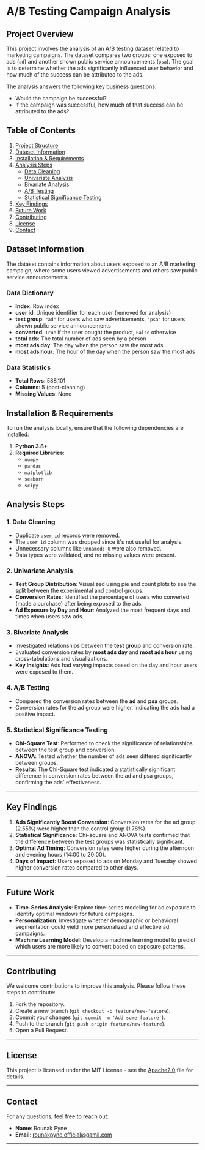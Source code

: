 # **A/B Testing Campaign Analysis**

## **Project Overview**

This project involves the analysis of an A/B testing dataset related to marketing campaigns. The dataset compares two groups: one exposed to ads (`ad`) and another shown public service announcements (`psa`). The goal is to determine whether the ads significantly influenced user behavior and how much of the success can be attributed to the ads. 

The analysis answers the following key business questions:
- Would the campaign be successful?
- If the campaign was successful, how much of that success can be attributed to the ads?

## **Table of Contents**
1. [Project Structure](#project-structure)
2. [Dataset Information](#dataset-information)
3. [Installation & Requirements](#installation--requirements)
4. [Analysis Steps](#analysis-steps)
   - [Data Cleaning](#data-cleaning)
   - [Univariate Analysis](#univariate-analysis)
   - [Bivariate Analysis](#bivariate-analysis)
   - [A/B Testing](#ab-testing)
   - [Statistical Significance Testing](#statistical-significance-testing)
5. [Key Findings](#key-findings)
6. [Future Work](#future-work)
7. [Contributing](#contributing)
8. [License](#license)
9. [Contact](#contact)

## **Dataset Information**

The dataset contains information about users exposed to an A/B marketing campaign, where some users viewed advertisements and others saw public service announcements.

### **Data Dictionary**
- **Index**: Row index
- **user id**: Unique identifier for each user (removed for analysis)
- **test group**: `"ad"` for users who saw advertisements, `"psa"` for users shown public service announcements
- **converted**: `True` if the user bought the product, `False` otherwise
- **total ads**: The total number of ads seen by a person
- **most ads day**: The day when the person saw the most ads
- **most ads hour**: The hour of the day when the person saw the most ads

### **Data Statistics**
- **Total Rows**: 588,101
- **Columns**: 5 (post-cleaning)
- **Missing Values**: None

## **Installation & Requirements**

To run the analysis locally, ensure that the following dependencies are installed:

1. **Python 3.8+**
2. **Required Libraries**:
   - `numpy`
   - `pandas`
   - `matplotlib`
   - `seaborn`
   - `scipy`

## **Analysis Steps**

### **1. Data Cleaning**
   - Duplicate `user id` records were removed.
   - The `user id` column was dropped since it's not useful for analysis.
   - Unnecessary columns like `Unnamed: 0` were also removed.
   - Data types were validated, and no missing values were present.

### **2. Univariate Analysis**
   - **Test Group Distribution**: Visualized using pie and count plots to see the split between the experimental and control groups.
   - **Conversion Rates**: Identified the percentage of users who converted (made a purchase) after being exposed to the ads.
   - **Ad Exposure by Day and Hour**: Analyzed the most frequent days and times when users saw ads.

### **3. Bivariate Analysis**
   - Investigated relationships between the **test group** and conversion rate.
   - Evaluated conversion rates by **most ads day** and **most ads hour** using cross-tabulations and visualizations.
   - **Key Insights**: Ads had varying impacts based on the day and hour users were exposed to them.

### **4. A/B Testing**
   - Compared the conversion rates between the **ad** and **psa** groups.
   - Conversion rates for the ad group were higher, indicating the ads had a positive impact.

### **5. Statistical Significance Testing**
   - **Chi-Square Test**: Performed to check the significance of relationships between the test group and conversion.
   - **ANOVA**: Tested whether the number of ads seen differed significantly between groups.
   - **Results**: The Chi-Square test indicated a statistically significant difference in conversion rates between the ad and psa groups, confirming the ads' effectiveness.

---

## **Key Findings**

1. **Ads Significantly Boost Conversion**: Conversion rates for the ad group (2.55%) were higher than the control group (1.78%).
2. **Statistical Significance**: Chi-square and ANOVA tests confirmed that the difference between the test groups was statistically significant.
3. **Optimal Ad Timing**: Conversion rates were higher during the afternoon and evening hours (14:00 to 20:00).
4. **Days of Impact**: Users exposed to ads on Monday and Tuesday showed higher conversion rates compared to other days.

---

## **Future Work**
- **Time-Series Analysis**: Explore time-series modeling for ad exposure to identify optimal windows for future campaigns.
- **Personalization**: Investigate whether demographic or behavioral segmentation could yield more personalized and effective ad campaigns.
- **Machine Learning Model**: Develop a machine learning model to predict which users are more likely to convert based on exposure patterns.

---

## **Contributing**

We welcome contributions to improve this analysis. Please follow these steps to contribute:
1. Fork the repository.
2. Create a new branch (`git checkout -b feature/new-feature`).
3. Commit your changes (`git commit -m 'Add some feature'`).
4. Push to the branch (`git push origin feature/new-feature`).
5. Open a Pull Request.

---

## **License**

This project is licensed under the MIT License - see the [Apache2.0](LICENSE) file for details.

---

## **Contact**

For any questions, feel free to reach out:

- **Name**: Rounak Pyne
- **Email**: rounakpyne.official@gamil.com

---

